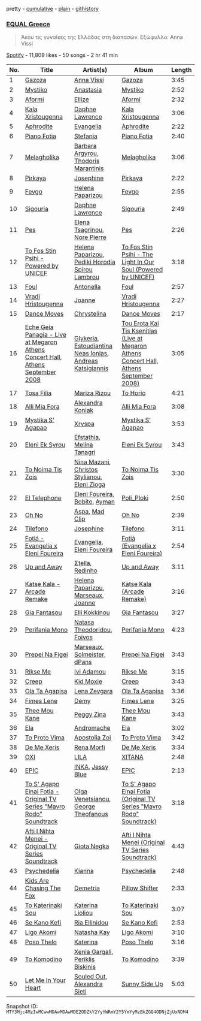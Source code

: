 pretty - [cumulative](/playlists/cumulative/37i9dQZF1DX9H4ZHqhys8z.md) - [plain](/playlists/plain/37i9dQZF1DX9H4ZHqhys8z) - [githistory](https://github.githistory.xyz/mackorone/spotify-playlist-archive/blob/main/playlists/plain/37i9dQZF1DX9H4ZHqhys8z)

### [EQUAL Greece ](https://open.spotify.com/playlist/37i9dQZF1DX9H4ZHqhys8z)

> Άκου τις γυναίκες της Ελλάδας στη διαπασών\. Εξώφυλλο: Anna Vissi

[Spotify](https://open.spotify.com/user/spotify) - 11,809 likes - 50 songs - 2 hr 41 min

| No. | Title | Artist(s) | Album | Length |
|---|---|---|---|---|
| 1 | [Gazoza](https://open.spotify.com/track/3wPvs8nWjtDhOApqPIdf0y) | [Anna Vissi](https://open.spotify.com/artist/3qg78GGGWP04yTv0ZQMsXl) | [Gazoza](https://open.spotify.com/album/52pJhLdz8Le17VGyDOzT5h) | 3:45 |
| 2 | [Mystiko](https://open.spotify.com/track/7k2h3IHuFUQLclllRPRKTZ) | [Anastasia](https://open.spotify.com/artist/2FTua3TeIGnmQQrN80DinP) | [Mystiko](https://open.spotify.com/album/5ruMMEECIHyMLj2geMcKi3) | 2:52 |
| 3 | [Aformi](https://open.spotify.com/track/1sCoE0cd8o6mrTsWOsRImL) | [Ellize](https://open.spotify.com/artist/16NpduEB1MO70qblBBj3GH) | [Aformi](https://open.spotify.com/album/5Z4CzuxBkr072DokZVaTTD) | 2:32 |
| 4 | [Kala Xristougenna](https://open.spotify.com/track/6wZWrxiurnSoMuZRVDowtA) | [Daphne Lawrence](https://open.spotify.com/artist/2OJeL3ypFFDQfHb5oWiW6s) | [Kala Xristougenna](https://open.spotify.com/album/0iZL1szq9FfZPTaNw6jkQR) | 3:06 |
| 5 | [Aphrodite](https://open.spotify.com/track/0LYjFW29UnbEtisLDkFhBK) | [Evangelia](https://open.spotify.com/artist/3J7SI1JrZt43ZBlH24IqCK) | [Aphrodite](https://open.spotify.com/album/1HIiE9zyRCQJYoyM3H6jUj) | 2:22 |
| 6 | [Piano Fotia](https://open.spotify.com/track/6aWwQT7vYPzrGvXYZnuqi2) | [Stefania](https://open.spotify.com/artist/0HZUhj5PZHzHMWSI4s8rOQ) | [Piano Fotia](https://open.spotify.com/album/4EKtwtneaH8H8pI2bxA2eI) | 2:40 |
| 7 | [Melagholika](https://open.spotify.com/track/3UHrVcONPl0igLtVoChWuo) | [Barbara Argyrou](https://open.spotify.com/artist/4dKyyPIMmuepbWWTaOVRYK), [Thodoris Marantinis](https://open.spotify.com/artist/574vVdmmtmMh8kLgAEedIK) | [Melagholika](https://open.spotify.com/album/7iBZlDmH59jG0mvapYqIGf) | 3:06 |
| 8 | [Pirkaya](https://open.spotify.com/track/6RktjpxsPv7EK36c77TcVW) | [Josephine](https://open.spotify.com/artist/1fAotS2jUxpI8bnIxd5cIR) | [Pirkaya](https://open.spotify.com/album/0QdrBCcTpWnllvptJ7ghgR) | 2:22 |
| 9 | [Fevgo](https://open.spotify.com/track/7B3SRuWATy7PK8KURvkw2l) | [Helena Paparizou](https://open.spotify.com/artist/7D7k550IB6EszWmzVVCJSK) | [Fevgo](https://open.spotify.com/album/5th9nWxl9r4s8hFAXLN8qd) | 2:55 |
| 10 | [Sigouria](https://open.spotify.com/track/68KwyqSWbPx1wwnqLICxxB) | [Daphne Lawrence](https://open.spotify.com/artist/2OJeL3ypFFDQfHb5oWiW6s) | [Sigouria](https://open.spotify.com/album/5RIsuxKrvEn7bzCSxaka9H) | 2:49 |
| 11 | [Pes](https://open.spotify.com/track/0KufUZyFjCKsHX0eW0hYQZ) | [Elena Tsagrinou](https://open.spotify.com/artist/4TgsxeFPNtkZ5lneq9AceU), [Nore Pierre](https://open.spotify.com/artist/5T1jkoAvwvd4ybx9f5VhVp) | [Pes](https://open.spotify.com/album/5IIG4SC1JM2g46NZXqHPkg) | 2:26 |
| 12 | [To Fos Stin Psihi \- Powered by UNICEF](https://open.spotify.com/track/4Z6XwFoFukyJYRNqCNNntO) | [Helena Paparizou](https://open.spotify.com/artist/7D7k550IB6EszWmzVVCJSK), [Pediki Horodia Spirou Lambrou](https://open.spotify.com/artist/06bab7br2LNqfUEojpwzdI) | [To Fos Stin Psihi \- The Light In Our Soul \(Powered by UNICEF\)](https://open.spotify.com/album/05HtApqwBLhS9GOvmEViLQ) | 3:18 |
| 13 | [Foul](https://open.spotify.com/track/3qrUZUzacU2dNsPeqXmZKp) | [Antonella](https://open.spotify.com/artist/0YxYR1RIIJE7laQUtAYPMx) | [Foul](https://open.spotify.com/album/24WEOsgTq9EQtt93NGMzfC) | 2:57 |
| 14 | [Vradi Hristougenna](https://open.spotify.com/track/0MtSUNiFWpW7xM5iOJJwmp) | [Joanne](https://open.spotify.com/artist/75z1OhYtUgB075L3zyMfFH) | [Vradi Hristougenna](https://open.spotify.com/album/2lgU0cuRLlz83fbHyut1O4) | 2:27 |
| 15 | [Dance Moves](https://open.spotify.com/track/1RgaiNKzEmGX8slBbh2v8u) | [Chrystelina](https://open.spotify.com/artist/6QNaYdxuIulAq3M61FWAZ0) | [Dance Moves](https://open.spotify.com/album/3jZVm8yUGb2x3YwoYPYjcr) | 2:17 |
| 16 | [Eche Geia Panagia \- Live at Megaron Athens Concert Hall, Athens September 2008](https://open.spotify.com/track/5MjzwlJkrureslAKCAIoQq) | [Glykeria](https://open.spotify.com/artist/0GBKwLQdkZ6tml0ssOSQ4f), [Estoudiantina Neas Ionias](https://open.spotify.com/artist/5bf6WOGNxBiLPVyGhPdagT), [Andreas Katsigiannis](https://open.spotify.com/artist/3kXPkfBvEgfGOWK6OfaP12) | [Tou Erota Kai Tis Ksenitias \(Live at Megaron Athens Concert Hall, Athens September 2008\)](https://open.spotify.com/album/47lySn3qePKXW0w6pMIIWp) | 3:05 |
| 17 | [Tosa Filia](https://open.spotify.com/track/77bTzCgvKbLSMj6hSfcjtj) | [Mariza Rizou](https://open.spotify.com/artist/0YOHWBsXDveoGIFVKHkZ4V) | [To Horio](https://open.spotify.com/album/1NPov4omnKKcMKRQVzgUPY) | 4:21 |
| 18 | [Alli Mia Fora](https://open.spotify.com/track/4ql9MGCIzZwl8V2It8Mp6T) | [Alexandra Koniak](https://open.spotify.com/artist/7sjcFcVPtQ1Oi4j3g7VP30) | [Alli Mia Fora](https://open.spotify.com/album/45xN0CzQRn6rqfWPD1SH14) | 3:08 |
| 19 | [Mystika S' Agapao](https://open.spotify.com/track/326wv766oYVX04VosaoIAH) | [Xryspa](https://open.spotify.com/artist/6lJ3pYm8pC3rC7tfKE5PNU) | [Mystika S' Agapao](https://open.spotify.com/album/23giN22VVrCRSCIOloZ7UB) | 3:53 |
| 20 | [Eleni Ek Syrou](https://open.spotify.com/track/5BWPeGFyKhT0h8k3VHK2U6) | [Efstathia](https://open.spotify.com/artist/6IZpFHWODZXIr3mSFILN4T), [Melina Tanagri](https://open.spotify.com/artist/0AB1u0qQ50EyNgzoIEdTZ7) | [Eleni Ek Syrou](https://open.spotify.com/album/0gpeO1fJdnOlQVNl9CrlNm) | 3:43 |
| 21 | [To Noima Tis Zois](https://open.spotify.com/track/1oVCyyFRKhl7QPjATulJps) | [Nina Mazani](https://open.spotify.com/artist/2HYTcCm27ECQVbmyrBxg3f), [Christos Stylianou](https://open.spotify.com/artist/1cEq675wyqjilDH9DR4N8t), [Eleni Zioga](https://open.spotify.com/artist/7Fvk6d6Y4UNQ3f9ZyPkITY) | [To Noima Tis Zois](https://open.spotify.com/album/5U7K1A2VSJavDgXE5EmKve) | 3:30 |
| 22 | [El Telephone](https://open.spotify.com/track/1zB8iM97STLlKaweWhtasO) | [Eleni Foureira](https://open.spotify.com/artist/39E15l8zeCDYpSZwFNX4G2), [Bobito](https://open.spotify.com/artist/7Ktyjh9YMAD3YZYF7pyHdm), [Ayman](https://open.spotify.com/artist/6ONMIIeGOgkflffHvKLe0M) | [Poli\_Ploki](https://open.spotify.com/album/79cEtUvXntL05SIK3YJiH8) | 2:50 |
| 23 | [Oh No](https://open.spotify.com/track/259d0kioJeWhOXnNBMyV0B) | [Aspa](https://open.spotify.com/artist/1dxuhrh05CDzJtEc9qEc3N), [Mad Clip](https://open.spotify.com/artist/3KcZf8BFeFBtnGyOZmUggd) | [Oh No](https://open.spotify.com/album/5hqZJensJuD1lNAmrFYyD4) | 2:39 |
| 24 | [Tilefono](https://open.spotify.com/track/7bohfOpcSFE5cE4zBpt0ST) | [Josephine](https://open.spotify.com/artist/1fAotS2jUxpI8bnIxd5cIR) | [Tilefono](https://open.spotify.com/album/33YsXsjLwzvwNhBoniCTyC) | 3:11 |
| 25 | [Fotiá \- Evangelia x Eleni Foureira](https://open.spotify.com/track/6s21oobR6fHbSNVViAzwBt) | [Evangelia](https://open.spotify.com/artist/3J7SI1JrZt43ZBlH24IqCK), [Eleni Foureira](https://open.spotify.com/artist/39E15l8zeCDYpSZwFNX4G2) | [Fotiá \(Evangelia x Eleni Foureira\)](https://open.spotify.com/album/4jDchGBgtx772BlfW931iP) | 2:54 |
| 26 | [Up and Away](https://open.spotify.com/track/6r7fP6eQHull2Y8GECHYfI) | [Σtella](https://open.spotify.com/artist/2tBWWgGv7H5ymPtJrT1rNu), [Redinho](https://open.spotify.com/artist/72WcKL1SYgNzcNojYLFQsB) | [Up and Away](https://open.spotify.com/album/4i2Cb9v7g9ieShCgf1gakk) | 3:11 |
| 27 | [Katse Kala \- Arcade Remake](https://open.spotify.com/track/70OKlSJ9oRAZfdZ7vUJWho) | [Helena Paparizou](https://open.spotify.com/artist/7D7k550IB6EszWmzVVCJSK), [Marseaux](https://open.spotify.com/artist/6hyFvbMnKrLVujJZnovsWz), [Joanne](https://open.spotify.com/artist/75z1OhYtUgB075L3zyMfFH) | [Katse Kala \(Arcade Remake\)](https://open.spotify.com/album/6EnfVqCZ9NMo5nVsKYTu2L) | 3:16 |
| 28 | [Gia Fantasou](https://open.spotify.com/track/7pYaQZEO9xYfk0YfDz8l6c) | [Elli Kokkinou](https://open.spotify.com/artist/3dHMnH9LXTSuhfdcWfjnoc) | [Gia Fantasou](https://open.spotify.com/album/6bdNg73lRXZQSPRdGNkYLx) | 3:27 |
| 29 | [Perifania Mono](https://open.spotify.com/track/6esKf2XTZxQUrK8deqSjop) | [Natasa Theodoridou](https://open.spotify.com/artist/4hw4chBwI0fvJltPiQxPPD), [Foivos](https://open.spotify.com/artist/3ppjSilJ2mCYvCq2iiU1Vn) | [Perifania Mono](https://open.spotify.com/album/1sVCnkd6adXwuG50gbdFIJ) | 4:23 |
| 30 | [Prepei Na Figei](https://open.spotify.com/track/6F9InZD2ObLFkO0nGOGddI) | [Marseaux](https://open.spotify.com/artist/6hyFvbMnKrLVujJZnovsWz), [Solmeister](https://open.spotify.com/artist/24Dj1piBfpK6bL3WwIFq48), [dPans](https://open.spotify.com/artist/3wz93gsh1Vj23McptGxzTm) | [Prepei Na Figei](https://open.spotify.com/album/1RvvRAXTIgkQaM1t7rQInG) | 3:43 |
| 31 | [Rikse Me](https://open.spotify.com/track/3ZrWzr32QXVkMfXwf1Ds8w) | [Ivi Adamou](https://open.spotify.com/artist/2arQ0lfcNGLrJOHoJksWOw) | [Rikse Me](https://open.spotify.com/album/1CQfLsDYWc63Br02KsOgE6) | 3:15 |
| 32 | [Creep](https://open.spotify.com/track/07fhRBiGb22T2enFsSs9p8) | [Kid Moxie](https://open.spotify.com/artist/4AK5FOk3Q4pkQV83DvYHJa) | [Creep](https://open.spotify.com/album/58bUtwE37eSDDpYKqRmWZ8) | 3:43 |
| 33 | [Ola Ta Agapisa](https://open.spotify.com/track/1E4Q3OXNKqthYG1amB1s78) | [Lena Zevgara](https://open.spotify.com/artist/3LE41qCjcf1FeakeVX7OxB) | [Ola Ta Agapisa](https://open.spotify.com/album/2qmbHc1lqUPuYTsYHWPUH5) | 3:36 |
| 34 | [Fimes Lene](https://open.spotify.com/track/6KF44UKhUfgWKmWGmrZgKw) | [Demy](https://open.spotify.com/artist/12muvykhaMY3RlVrJQ2ApM) | [Fimes Lene](https://open.spotify.com/album/1MzxTObD0eU8Zaz3gQhrKt) | 3:25 |
| 35 | [Thee Mou Kane](https://open.spotify.com/track/3tJvrn9qPMkl6hyBzsxdIC) | [Peggy Zina](https://open.spotify.com/artist/4ut0QJyQkh4mrh3Cu6diKz) | [Thee Mou Kane](https://open.spotify.com/album/6DUOB9RsGY6cEryN54YemQ) | 3:43 |
| 36 | [Ela](https://open.spotify.com/track/70HQXHPuU7EyUroOYkOzdk) | [Andromache](https://open.spotify.com/artist/0dn2Cwr75Rl4bh7yTwTorv) | [Ela](https://open.spotify.com/album/78osnynpxNHpfdParu3Hzi) | 3:02 |
| 37 | [To Proto Vima](https://open.spotify.com/track/1lVNELKgHoXO6wztvVQzNW) | [Apostolia Zoi](https://open.spotify.com/artist/1Bkxsw4F0k3dwgA1GtpPaJ) | [To Proto Vima](https://open.spotify.com/album/2e9nnfKcUQFO8JOl9lgLZj) | 3:42 |
| 38 | [De Me Xeris](https://open.spotify.com/track/1mLSesJyIdLBWt3ZgEPEeh) | [Rena Morfi](https://open.spotify.com/artist/35QNo6nfps7vs25jpz5jl1) | [De Me Xeris](https://open.spotify.com/album/14NzqpIPczLmdfujGVZMnX) | 3:34 |
| 39 | [OXI](https://open.spotify.com/track/4jXE8lDzGT3RqNJWpNiAJJ) | [LILA](https://open.spotify.com/artist/69EosSfMcqIxCMw7VeVPVC) | [XITANA](https://open.spotify.com/album/6FyMoFw3svHgWHucDofviI) | 2:48 |
| 40 | [EPIC](https://open.spotify.com/track/3hOPbPgGzrMdR5ivmbqt63) | [INKA](https://open.spotify.com/artist/6dZKNyb9BRbax5HZUNsfka), [Jessy Blue](https://open.spotify.com/artist/7wjYnJv8GkjAU4qxkGoLwG) | [EPIC](https://open.spotify.com/album/0DcCHX9tDGi09DSrD0HwXb) | 2:13 |
| 41 | [To S' Agapo Einai Fotia \- Original TV Series "Mavro Rodo" Soundtrack](https://open.spotify.com/track/3t5b3YbuXQWf97BtnEbHJO) | [Olga Venetsianou](https://open.spotify.com/artist/7G2Jl17SnwTNlOkMFNONVT), [George Theofanous](https://open.spotify.com/artist/1rNn8vt3hmIxbDuqMVzXpA) | [To S' Agapo Einai Fotia \(Original TV Series "Mavro Rodo" Soundtrack\)](https://open.spotify.com/album/1CX0d4Gv2k7NkKPNFgcrOA) | 3:18 |
| 42 | [Afti I Nihta Menei \- Original TV Series Soundtrack](https://open.spotify.com/track/2ed4TRUuz8Sk8i5qxZQGTJ) | [Giota Negka](https://open.spotify.com/artist/3no2tb4sxgM2xJPRa1ZVhQ) | [Afti I Nihta Menei \(Original TV Series Soundtrack\)](https://open.spotify.com/album/4uzOoyPeybtPpZgtstu4BC) | 4:43 |
| 43 | [Psychedelia](https://open.spotify.com/track/4x2Bfd3GMHcLhFSZ85hXgh) | [Kianna](https://open.spotify.com/artist/4fTmQzW49oi5GGJOpPjuNy) | [Psychedelia](https://open.spotify.com/album/44yLeoZ0vn0608xo8w9ToI) | 2:48 |
| 44 | [Kids Are Chasing The Fox](https://open.spotify.com/track/5Lalng2XfY5QB4ocplKB42) | [Demetria](https://open.spotify.com/artist/2Jo5uZWDLKn4Gse6eftZCZ) | [Pillow Shifter](https://open.spotify.com/album/0nPvChMRdZ7WmVaNi3e1hi) | 2:33 |
| 45 | [To Katerinaki Sou](https://open.spotify.com/track/1BFGmdOhjlhD7QQf7x8hS4) | [Katerina Lioliou](https://open.spotify.com/artist/6vgi3CIDWWdGEGJ6NMgQdD) | [To Katerinaki Sou](https://open.spotify.com/album/3ycSCh9GLe4zeeJCGF5fx9) | 3:07 |
| 46 | [Se Kano Kefi](https://open.spotify.com/track/2SxlaMj4Ro3pBKxVqEwyhi) | [Ria Ellinidou](https://open.spotify.com/artist/5xs1rri2ZKfDpkKLqreHlc) | [Se Kano Kefi](https://open.spotify.com/album/1CJzCYSazFh3clPsI66fZa) | 2:53 |
| 47 | [Ligo Akomi](https://open.spotify.com/track/6acFmxyi0YqHWZ3oKaCfwM) | [Natasha Kay](https://open.spotify.com/artist/6vmTc3lUmJaPI2CPPghlPk) | [Ligo Akomi](https://open.spotify.com/album/3NiDpeO4FzF68IeKNJBdow) | 3:10 |
| 48 | [Poso Thelo](https://open.spotify.com/track/2vM0ldVUQGEXYqfvnttnNE) | [Katerina](https://open.spotify.com/artist/4YmXcY5FDRoG6AqbYr1niU) | [Poso Thelo](https://open.spotify.com/album/3UNRmk4h9hpVr4fjQ4eaWr) | 3:16 |
| 49 | [To Komodino](https://open.spotify.com/track/0IQA3tNbEKiBZDaqg9lRJa) | [Xenia Gargali](https://open.spotify.com/artist/1ei2KEiexDEehzyu4oEddP), [Periklis Biskinis](https://open.spotify.com/artist/4ZmLaIa9DllCHlLdmfZpd3) | [To Komodino](https://open.spotify.com/album/7JP7Z3JHtAeFS5GHi5KcwB) | 3:39 |
| 50 | [Let Me In Your Heart](https://open.spotify.com/track/69SP3yM5zbCCBhw4YFfxOC) | [Souled Out](https://open.spotify.com/artist/5aqOq1ieNC0t7bbZ31iV8W), [Alexandra Sieti](https://open.spotify.com/artist/5BEgerUS0n7NHBcoP7VUmX) | [Sunny Side Up](https://open.spotify.com/album/1mMDVe0zMBCsFkU8yUFFoE) | 5:03 |

Snapshot ID: `MTY3Mjc4MzIwMCwwMDAwMDAwMDE2ODZkY2YyYWRmY2Y5YmYyMzBkZGQ4ODNjZjUxNDM4`
